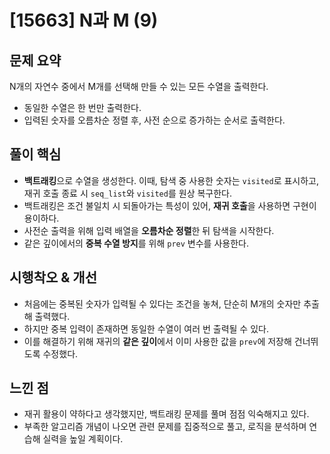 # [15663] N과 M (9)

## 문제 요약
N개의 자연수 중에서 M개를 선택해 만들 수 있는 모든 수열을 출력한다.

- 동일한 수열은 한 번만 출력한다.
- 입력된 숫자를 오름차순 정렬 후, 사전 순으로 증가하는 순서로 출력한다.

## 풀이 핵심
- **백트래킹**으로 수열을 생성한다. 이때, 탐색 중 사용한 숫자는 `visited`로 표시하고, 재귀 호출 종료 시 `seq_list`와 `visited`를 원상 복구한다.
- 백트래킹은 조건 불일치 시 되돌아가는 특성이 있어, **재귀 호출**을 사용하면 구현이 용이하다.
- 사전순 출력을 위해 입력 배열을 **오름차순 정렬**한 뒤 탐색을 시작한다.
- 같은 깊이에서의 **중복 수열 방지**를 위해 `prev` 변수를 사용한다.

## 시행착오 & 개선
- 처음에는 중복된 숫자가 입력될 수 있다는 조건을 놓쳐, 단순히 M개의 숫자만 추출해 출력했다.
- 하지만 중복 입력이 존재하면 동일한 수열이 여러 번 출력될 수 있다.
- 이를 해결하기 위해 재귀의 **같은 깊이**에서 이미 사용한 값을 `prev`에 저장해 건너뛰도록 수정했다.

## 느낀 점
- 재귀 활용이 약하다고 생각했지만, 백트래킹 문제를 풀며 점점 익숙해지고 있다.
- 부족한 알고리즘 개념이 나오면 관련 문제를 집중적으로 풀고, 로직을 분석하며 연습해 실력을 높일 계획이다.